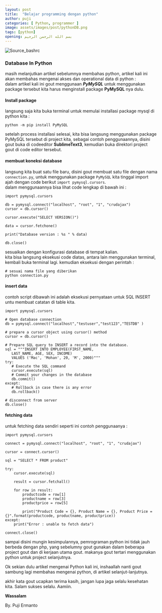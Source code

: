```yaml
---
layout: post
title:  "Belajar programming dengan python"
author: puji
categories: [ Python, programmer ]
image: assets/images/post/pythonDB.png
tags: [python]
opening: بسم الله الرحمن الرحيم
---  
```

![Source_bashrc]({{site.url}}/assets/images/post/python-sql.jpeg)  

### Database In Python  
masih melanjutkan artikel sebelumnya membahas python, artikel kali ini akan membahas mengenai akses dan operational data di python :  
dalam artikel kali ini gout menggunaan ***PyMySQL*** untuk menggunakan package tersebut kita harus menginstall package **PyMySQL** nya dulu.  

#### Install package  
langsung saja kita buka terminal untuk memulai installasi package mysql di python kita :  

```
python -m pip install PyMySQL
```  
setelah process installasi selesai, kita bisa langsung menggunakan package PyMySQL tersebut di project kita, sebagai contoh penggunaannya, disini gout buka di codeeditor **SublimeText3**, kemudian buka direktori project gout di code editor tersebut.  

#### membuat koneksi database  
langsung kita buat satu file baru, disini gout membuat satu file dengan nama ```connection.py```, untuk menggunakan package ```PyMySQL``` kita tinggal import ajah dengan code berikut ``` import pymysql.cursors ```.  
dalam menggunaannya bisa lihat code lengkap di bawah ini :  

```
import pymysql.cursors

db = pymysql.connect("localhost", "root", "1", "crudajax")
cursor = db.cursor()

cursor.execute("SELECT VERSION()")

data = cursor.fetchone()

print("Database version : %s " % data)

db.close()
```  
sesuaikan dengan konfigurasi database di tempat kalian.  
kita bisa langsung eksekusi code diatas, antara lain menggunakan terminal, kembali buka terminal lagi. kemudian eksekusi dengan perintah :  
```
# sesuai nama file yang diberikan
python connection.py
```  

#### insert data  
contoh script dibawah ini adalah eksekusi pernyataan untuk SQL INSERT untu membuat catatan di table kita.  

```
import pymysql.cursors

# Open database connection
db = pymysql.connect("localhost","testuser","test123","TESTDB" )

# prepare a cursor object using cursor() method
cursor = db.cursor()

# Prepare SQL query to INSERT a record into the database.
sql = """INSERT INTO EMPLOYEE(FIRST_NAME,
   LAST_NAME, AGE, SEX, INCOME)
   VALUES ('Mac', 'Mohan', 20, 'M', 2000)"""
try:
   # Execute the SQL command
   cursor.execute(sql)
   # Commit your changes in the database
   db.commit()
except:
   # Rollback in case there is any error
   db.rollback()

# disconnect from server
db.close()
```  

#### fetching data  
untuk fetching data sendiri seperti ini contoh penggunaanya :  

```
import pymysql.cursors

connect = pymysql.connect("localhost", "root", "1", "crudajax")

cursor = connect.cursor()

sql = "SELECT * FROM product"

try:
	cursor.execute(sql)

	result = cursor.fetchall()

	for row in result:
		productcode = row[1]
		productname = row[3]
		productprice = row[5]

		print("Product Code = {}, Product Name = {}, Product Price = {}".format(productcode, productname, productprice))
except:
	print("Error : unable to fetch data")

connect.close()
```  
sampai disini mungin kesimpulannya, pemrograman python ini tidak jauh berbeda dengan php, yang sebelumny gout gunakan dalam beberapa project gout dan di kerjaan utama gout. makanya gout tertari menggunakan python untuk project selanjutnya.

Ok sekian dulu artikel mengenai Python kali ini, inshaallah nanti gout sambung lagi membahas mengenai python, di artikel selanjut-lanjutnya.  

akhir kata gout ucapkan terima kasih, jangan lupa jaga selalu kesehatan kita. Salam sukses selalu. Aamiin. 

**Wassalam**


By. Puji Ermanto



